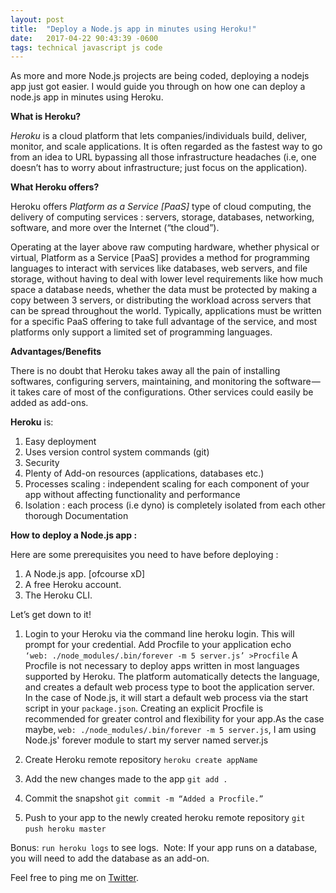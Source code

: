 ```yaml
---
layout: post
title:  "Deploy a Node.js app in minutes using Heroku!"
date:   2017-04-22 90:43:39 -0600
tags: technical javascript js code
---
```

As more and more Node.js projects are being coded, deploying a nodejs app just got easier. I would guide you through on how one can deploy a node.js app in minutes using Heroku.

**What is Heroku?**

*Heroku* is a cloud platform that lets companies/individuals build, deliver, monitor, and scale applications. It is often regarded as the fastest way to go from an idea to URL bypassing all those infrastructure headaches (i.e, one doesn’t has to worry about infrastructure; just focus on the application).

**What Heroku offers?**

Heroku offers *Platform as a Service [PaaS]* type of cloud computing, the delivery of computing services : servers, storage, databases, networking, software, and more over the Internet (“the cloud”).

Operating at the layer above raw computing hardware, whether physical or virtual, Platform as a Service [PaaS] provides a method for programming languages to interact with services like databases, web servers, and file storage, without having to deal with lower level requirements like how much space a database needs, whether the data must be protected by making a copy between 3 servers, or distributing the workload across servers that can be spread throughout the world. Typically, applications must be written for a specific PaaS offering to take full advantage of the service, and most platforms only support a limited set of programming languages.

**Advantages/Benefits**

There is no doubt that Heroku takes away all the pain of installing softwares, configuring servers, maintaining, and monitoring the software — it takes care of most of the configurations. Other services could easily be added as add-ons.

**Heroku** is:

1. Easy deployment
2. Uses version control system commands (git)
3. Security
4. Plenty of Add-on resources (applications, databases etc.)
5. Processes scaling : independent scaling for each component of your app without affecting functionality and performance
6. Isolation : each process (i.e dyno) is completely isolated from each other thorough Documentation

**How to deploy a Node.js app :**

Here are some prerequisites you need to have before deploying :

1. A Node.js app. [ofcourse xD]
2. A free Heroku account.
3. The Heroku CLI.

Let’s get down to it!
1.  Login to your Heroku via the command line heroku login. This will prompt for your credential.
Add Procfile to your application echo `‘web: ./node_modules/.bin/forever -m 5 server.js’ >Procfile`
A Procfile is not necessary to deploy apps written in most languages supported by Heroku. The platform automatically detects the language, and creates a default web process type to boot the application server. 
In the case of Node.js, it will start a default web process via the start script in your `package.json`. Creating an explicit Procfile is recommended for greater control and flexibility for your app.As the case maybe, `web: ./node_modules/.bin/forever -m 5 server.js`, I am using Node.js' forever module to start my server named server.js

2. Create Heroku remote repository `heroku create appName`

3. Add the new changes made to the app `git add .`

3. Commit the snapshot `git commit -m “Added a Procfile.”`

4. Push to your app to the newly created heroku remote repository `git push heroku master` 

Bonus: `run heroku logs` to see logs. 
Note: If your app runs on a database, you will need to add the database as an add-on.

Feel free to ping me on [Twitter](www.twitter.com/srijancse).

